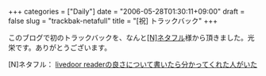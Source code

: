 +++
categories = ["Daily"]
date = "2006-05-28T01:30:11+09:00"
draft = false
slug = "trackbak-netafull"
title = "[祝] トラックバック"
+++

このブログで初のトラックバックを、なんと[[N]ネタフル](http://netafull.net/)様から頂きました。光栄です。ありがとうございます。

[N]ネタフル： [livedoor readerの良さについて書いたら分かってくれた人がいた](http://netafull.net/diary/013824.html)
